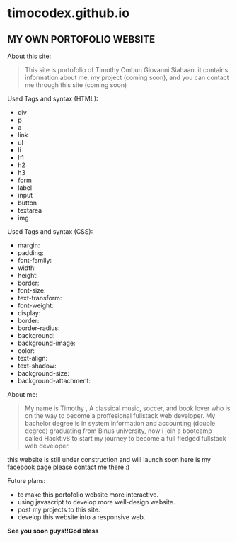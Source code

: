 # timocodex.github.io
## MY OWN PORTOFOLIO WEBSITE

About this site:
> This site is portofolio of Timothy Ombun Giovanni Siahaan. it contains information about me, my project (coming soon), and you can contact me through this site (coming soon)

Used Tags and syntax (HTML):
- div
- p
- a
- link
- ul
- li
- h1
- h2
- h3
- form
- label
- input
- button
- textarea
- img

Used Tags and syntax (CSS):
- margin:
- padding:
- font-family:
- width:
- height:
- border:
- font-size:
- text-transform:
- font-weight:
- display:
- border:
- border-radius:
- background:
- background-image:
- color:
- text-align:
- text-shadow:
- background-size:
- background-attachment:

About me:

> My name is Timothy , A classical music, soccer, and book lover who is on the way to become a proffesional fullstack web developer. My bachelor degree is in system information and accounting (double degree) graduating from Binus university, now i join a bootcamp called Hacktiv8 to start my journey to become a full fledged fullstack web developer. 

this website is still under construction and will launch soon
here is my [facebook page](https://www.facebook.com/timothy.o.siahaan)
please contact me there :)

Future plans:
- to make this portofolio website more interactive.
- using javascript to develop more well-design website.
- post my projects to this site.
- develop this website into a responsive web.

**See you soon guys!!God bless**


